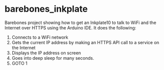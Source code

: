 # barebones_inkplate

Barebones project showing how to get an Inkplate10 to talk to WiFi and
the Internet over HTTPS using the Arduino IDE. It does the following:

1. Connects to a WiFi network
2. Gets the current IP address by making an HTTPS API call to a service on the Internet
3. Displays the IP address on screen
4. Goes into deep sleep for many seconds.
5. GOTO 1

